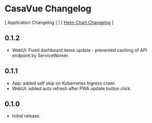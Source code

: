 # CasaVue Changelog

[ Application Changelog ] | [ [Helm Chart Changelog](./deployment/helm/CHANGELOG.md) ]

## 0.1.2
- WebUI: Fixed dashboard items update - prevented caching of API endpoint by ServiceWorker.

## 0.1.1
- App: added self skip on Kubernetes Ingress crawl.
- WebUI: added auto refresh after PWA update button click.

## 0.1.0
- Initial release.
